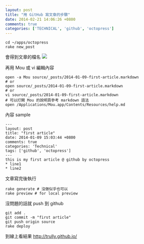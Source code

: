```yaml
---
layout: post
title: "用 GitHub 寫文章的步驟"
date: 2014-02-21 14:06:26 +0800
comments: true
categories: ['TECHNICAL', 'github', 'octopress']
---
```


```
cd ~/apps/octopress
rake new_post
```
會得到文章的檔名
![](https://dl-web.dropbox.com/get/Public/pic/Screenshot%202014-01-09%2015.05.52.png?_subject_uid=33912440&w=AADM-OzBAPShKp2JZR0hLNaLp78DnA1Aera34urEixKWlg)

再用 Mou 或 vi 編輯內容
```
open -a Mou source/_posts/2014-01-09-first-article.markdown 
# or
open source/_posts/2014-01-09-first-article.markdown 
# or
vi source/_posts/2014-01-09-first-article.markdown
# 可以打開 Mou 的說明頁參考 markdown 語法
open /Applications/Mou.app/Contents/Resources/help.md
```
內容 sample
```
---
layout: post
title: "first article"
date: 2014-01-09 15:03:44 +0800
comments: true
categories: 'Technical'
tags: ['github', 'octopress']
---
this is my first article @ github by octopress
* line1
* line2
```
文章寫完後執行
```
rake generate # 沒做似乎也可以
rake preview # for local preview
```
沒問題的話就 push 到 github 
```
git add .
git commit -m "first article"
git push origin source
rake deploy
```

到線上看結果
http://trully.github.io/
